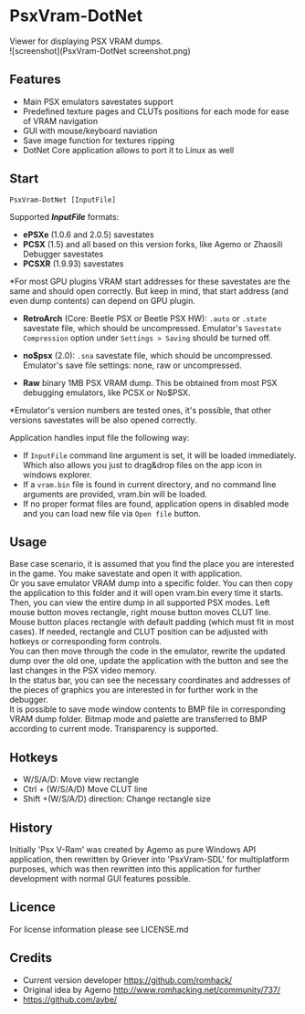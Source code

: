 PsxVram-DotNet
===========

Viewer for displaying PSX VRAM dumps.  
![screenshot](PsxVram-DotNet screenshot.png)

Features
-----
- Main PSX emulators savestates support
- Predefined texture pages and CLUTs positions for each mode for ease of VRAM navigation
- GUI with mouse/keyboard naviation
- Save image function for textures ripping
- DotNet Core application allows to port it to Linux as well


Start
-----

```
PsxVram-DotNet [InputFile]
```

Supported ***InputFile*** formats:
- **ePSXe** (1.0.6 and 2.0.5) savestates
- **PCSX** (1.5) and all based on this version forks, like Agemo or Zhaosili Debugger savestates
- **PCSXR** (1.9.93) savestates  

*For most GPU plugins VRAM start addresses for these savestates are the same 
and should open correctly. But keep in mind, that start address (and even dump contents) can depend on GPU plugin.
- **RetroArch** (Core: Beetle PSX or Beetle PSX HW): `.auto` or `.state` savestate file, which should be uncompressed. Emulator's `Savestate Compression` option under `Settings > Saving` should be turned off.

- **no$psx** (2.0): `.sna` savestate file, which should be uncompressed. Emulator's save file settings: none, raw or uncompressed.
- **Raw** binary 1MB PSX VRAM dump. This be obtained from most PSX debugging emulators, like PCSX or No$PSX. 

*Emulator's version numbers are tested ones, it's possible, that other versions savestates will be also opened correctly.


Application handles input file the following way:

- If `InputFile` command line argument is set, it will be loaded immediately. Which also allows you just to drag&drop files on the app icon in windows explorer.
- If a `vram.bin` file is found in current directory, and no command line arguments are provided, vram.bin will be loaded.
- If no proper format files are found, application opens in disabled mode and you can load new file via `Open file` button.

Usage
-------
Base case scenario, it is assumed that you find the place you are interested in the game. You make savestate and open it with application.  
Or you save emulator VRAM dump into a specific folder. You can then copy the application to this folder and it will open vram.bin every time it starts.  
Then, you can view the entire dump in all supported PSX modes. Left mouse button moves rectangle, right mouse button moves CLUT line. Mouse button places rectangle with default padding (which must fit in most cases). If needed, rectangle and CLUT position can be adjusted with hotkeys or corresponding form controls.  
You can then move through the code in the emulator, rewrite the updated dump over the old one, update the application with the button and see the last changes in the PSX video memory.  
In the status bar, you can see the necessary coordinates and addresses of the pieces of graphics you are interested in for further work in the debugger.  
It is possible to save mode window contents to BMP file in corresponding VRAM dump folder. Bitmap mode and palette are transferred to BMP according to current mode. Transparency is supported.  

Hotkeys
-------
- W/S/A/D: Move view rectangle
- Ctrl + (W/S/A/D) Move CLUT line
- Shift +(W/S/A/D) direction: Change rectangle size

History
--------
Initially 'Psx V-Ram' was created by Agemo as pure Windows API application, then rewritten by Griever into 'PsxVram-SDL' for multiplatform purposes, which was then rewritten into this application for further development with normal GUI features possible.

Licence
-------

For license information please see LICENSE.md

Credits
-------
- Current version developer https://github.com/romhack/
- Original idea by Agemo http://www.romhacking.net/community/737/
- https://github.com/aybe/

